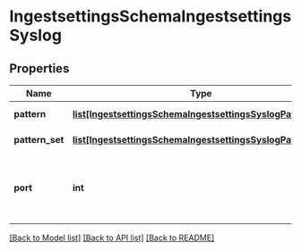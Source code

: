 # IngestsettingsSchemaIngestsettingsSyslog

## Properties
Name | Type | Description | Notes
------------ | ------------- | ------------- | -------------
**pattern** | [**list[IngestsettingsSchemaIngestsettingsSyslogPattern]**](IngestsettingsSchemaIngestsettingsSyslogPattern.md) | Pattern details | [optional] 
**pattern_set** | [**list[IngestsettingsSchemaIngestsettingsSyslogPatternset]**](IngestsettingsSchemaIngestsettingsSyslogPatternset.md) | Pattern-set details | [optional] 
**port** | **int** | Port to listen for syslog messages, default is 514 | [optional] 

[[Back to Model list]](../README.md#documentation-for-models) [[Back to API list]](../README.md#documentation-for-api-endpoints) [[Back to README]](../README.md)


